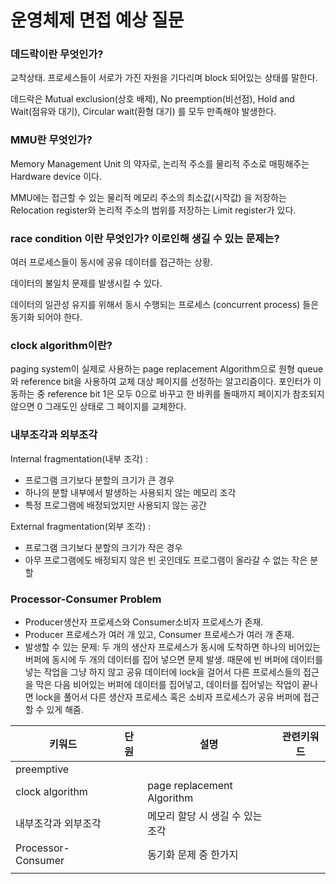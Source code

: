 # 운영체제 면접 예상 질문

### 데드락이란 무엇인가?

교착상태. 프로세스들이 서로가 가진 자원을 기다리며 block 되어있는 상태를 말한다.

데드락은 Mutual exclusion(상호 배제), No preemption(비선점), Hold and Wait(점유와 대기), Circular wait(환형 대기) 를 모두 만족해야 발생한다.

### MMU란 무엇인가?

Memory Management Unit 의 약자로, 논리적 주소를 물리적 주소로 매핑해주는 Hardware device 이다.

MMU에는 접근할 수 있는 물리적 메모리 주소의 최소값(시작값) 을 저장하는 Relocation register와 논리적 주소의 범위를 저장하는 Limit register가 있다.

### race condition 이란 무엇인가? 이로인해 생길 수 있는 문제는?

여러 프로세스들이 동시에 공유 데이터를 접근하는 상황.

데이터의 불일치 문제를 발생시킬 수 있다.

데이터의 일관성 유지를 위해서 동시 수행되는 프로세스 (concurrent process) 들은 동기화 되어야 한다.



### clock algorithm이란?

paging system이 실제로 사용하는 page replacement Algorithm으로 원형 queue와 reference bit을 사용하여 교체 대상 페이지를 선정하는 알고리즘이다. 포인터가 이동하는 중 reference bit 1은 모두 0으로 바꾸고 한 바퀴를 돌때까지 페이지가 참조되지 않으면 0 그래도인 상태로 그 페이지를 교체한다.

### 내부조각과 외부조각

Internal fragmentation(내부 조각) : 

- 프로그램 크기보다 분할의 크기가 큰 경우
- 하나의 분할 내부에서 발생하는 사용되지 않는 메모리 조각
- 특정 프로그램에 배정되었지만 사용되지 않는 공간

External fragmentation(외부 조각) :

- 프로그램 크기보다 분할의 크기가 작은 경우
- 아무 프로그램에도 배정되지 않은 빈 곳인데도 프로그램이 올라갈 수 없는 작은 분할



### Processor-Consumer Problem

- Producer생산자 프로세스와 Consumer소비자 프로세스가 존재. 
- Producer 프로세스가 여러 개 있고, Consumer 프로세스가 여러 개 존재.
- 발생할 수 있는 문제: 두 개의 생산자 프로세스가 동시에 도착하면 하나의 비어있는 버퍼에 동시에 두 개의 데이터를 집어 넣으면 문제 발생. 때문에 빈 버퍼에 데이터를 넣는 작업을 그냥 하지 않고 공유 데이터에 lock을 걸어서 다른 프로세스들의 접근을 막은 다음 비어있는 버퍼에 데이터를 집어넣고, 데이터를 집어넣는 작업이 끝나면 lock을 풀어서 다른 생산자 프로세스 혹은 소비자 프로세스가 공유 버퍼에 접근할 수 있게 해줌.



| 키워드              | 단원 | 설명                             | 관련키워드 |
| ------------------- | ---- | -------------------------------- | ---------- |
| preemptive          |      |                                  |            |
| clock algorithm     |      | page replacement Algorithm       |            |
| 내부조각과 외부조각 |      | 메모리 할당 시 생길 수 있는 조각 |            |
| Processor-Consumer  |      | 동기화 문제 중 한가지            |            |
|                     |      |                                  |            |

